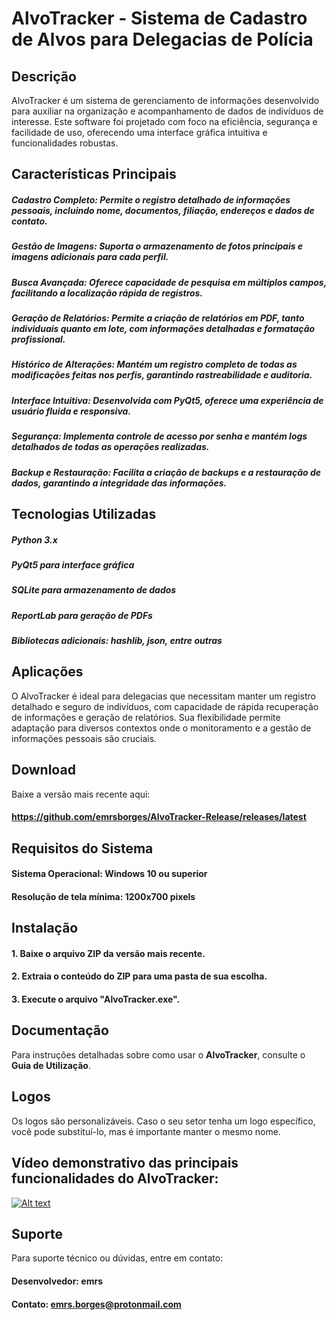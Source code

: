 # AlvoTracker - Sistema de Cadastro de Alvos para Delegacias de Polícia

## Descrição
AlvoTracker é um sistema de gerenciamento de informações desenvolvido para auxiliar na organização e acompanhamento de dados de indivíduos de interesse. Este software foi projetado com foco na eficiência, segurança e facilidade de uso, oferecendo uma interface gráfica intuitiva e funcionalidades robustas.

## Características Principais
##### Cadastro Completo: Permite o registro detalhado de informações pessoais, incluindo nome, documentos, filiação, endereços e dados de contato.
##### Gestão de Imagens: Suporta o armazenamento de fotos principais e imagens adicionais para cada perfil.
##### Busca Avançada: Oferece capacidade de pesquisa em múltiplos campos, facilitando a localização rápida de registros.
##### Geração de Relatórios: Permite a criação de relatórios em PDF, tanto individuais quanto em lote, com informações detalhadas e formatação profissional.
##### Histórico de Alterações: Mantém um registro completo de todas as modificações feitas nos perfis, garantindo rastreabilidade e auditoria.
##### Interface Intuitiva: Desenvolvida com PyQt5, oferece uma experiência de usuário fluida e responsiva.
##### Segurança: Implementa controle de acesso por senha e mantém logs detalhados de todas as operações realizadas.
##### Backup e Restauração: Facilita a criação de backups e a restauração de dados, garantindo a integridade das informações.

## Tecnologias Utilizadas
##### Python 3.x
##### PyQt5 para interface gráfica
##### SQLite para armazenamento de dados
##### ReportLab para geração de PDFs
##### Bibliotecas adicionais: hashlib, json, entre outras

## Aplicações
O AlvoTracker é ideal para delegacias que necessitam manter um registro detalhado e seguro de indivíduos, com capacidade de rápida recuperação de informações e geração de relatórios. Sua flexibilidade permite adaptação para diversos contextos onde o monitoramento e a gestão de informações pessoais são cruciais.

## Download
Baixe a versão mais recente aqui:
#### https://github.com/emrsborges/AlvoTracker-Release/releases/latest

## Requisitos do Sistema
#### Sistema Operacional: Windows 10 ou superior
#### Resolução de tela mínima: 1200x700 pixels

## Instalação
#### 1. Baixe o arquivo ZIP da versão mais recente.
#### 2. Extraia o conteúdo do ZIP para uma pasta de sua escolha.
#### 3. Execute o arquivo "AlvoTracker.exe".

## Documentação
Para instruções detalhadas sobre como usar o **AlvoTracker**, consulte o **Guia de Utilização**.

## Logos
Os logos são personalizáveis. Caso o seu setor tenha um logo específico, você pode substituí-lo, mas é importante manter o mesmo nome.

## Vídeo demonstrativo das principais funcionalidades do AlvoTracker: 

[![Alt text](https://github.com/user-attachments/assets/db571d4d-ccdc-4d78-814c-3d493df7d194)](https://youtu.be/hosMC2tcq-A)

## Suporte
Para suporte técnico ou dúvidas, entre em contato:

#### Desenvolvedor: emrs
#### Contato: emrs.borges@protonmail.com
